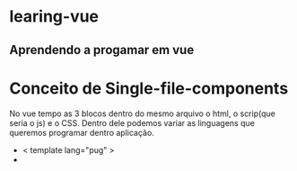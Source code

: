 # learing-vue

## Aprendendo a progamar em vue

# Conceito de Single-file-components

<template>
  <h1> Helllo World</h1>
</template>

No vue tempo as 3 blocos dentro do mesmo arquivo o html, o scrip(que seria o js)
e o CSS. Dentro dele podemos variar as linguagens que queremos programar dentro
aplicação.

- < template lang="pug" >
- <script lang="ts"> usando typeScript ao inves de js puro
- <style lang="scss"> //

Podemos separa os arquivos tbm.
